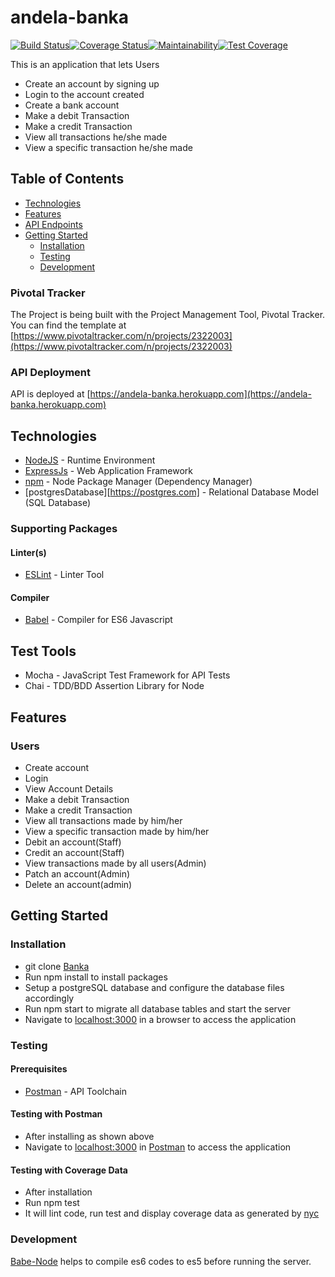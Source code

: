 # andela-banka

[![Build Status](https://travis-ci.org/chiboycalix/andela-banka.svg?branch=develop)](https://travis-ci.org/chiboycalix/andela-banka)[![Coverage Status](https://coveralls.io/repos/github/chiboycalix/andela-banka/badge.svg?branch=develop)](https://coveralls.io/github/chiboycalix/andela-banka?branch=develop)[![Maintainability](https://api.codeclimate.com/v1/badges/e8db7bece90cbaa837b2/maintainability)](https://codeclimate.com/github/chiboycalix/andela-banka/maintainability)[![Test Coverage](https://api.codeclimate.com/v1/badges/e8db7bece90cbaa837b2/test_coverage)](https://codeclimate.com/github/chiboycalix/andela-banka/test_coverage)



This is an application that lets Users 

- Create an account by signing up
- Login to the account created
- Create a bank account 
- Make a debit Transaction
- Make a credit Transaction
- View all transactions he/she made 
- View a specific transaction he/she made



## Table of Contents

* [Technologies](#technologies)
 * [Features](#features)
 * [API Endpoints](#api-endpoints)
 * [Getting Started](#getting-started)
    * [Installation](#installation)
    * [Testing](#testing)
    * [Development](#development)

### Pivotal Tracker
The Project is being built with the Project Management Tool, Pivotal Tracker.
You can find the template at [https://www.pivotaltracker.com/n/projects/2322003](https://www.pivotaltracker.com/n/projects/2322003)


### API Deployment
API is deployed at [https://andela-banka.herokuapp.com](https://andela-banka.herokuapp.com)

## Technologies

* [NodeJS](https://nodejs.org/) - Runtime Environment
* [ExpressJs](https://expressjs.com/) - Web Application Framework
* [npm](https://www.npm.com/) - Node Package Manager (Dependency Manager)
* [postgresDatabase][https://postgres.com] - Relational Database Model (SQL Database)


### Supporting Packages

#### Linter(s)

* [ESLint](https://eslint.org/) - Linter Tool

#### Compiler

* [Babel](https://babel.io/) - Compiler for ES6 Javascript

## Test Tools
* Mocha - JavaScript Test Framework for API Tests
* Chai - TDD/BDD Assertion Library for Node

## Features
 
### Users
* Create account
* Login
* View Account Details
* Make a debit Transaction 
* Make a credit Transaction
* View all transactions made by him/her
* View a specific transaction made by him/her
* Debit an account(Staff) 
* Credit an account(Staff) 
* View transactions made by all users(Admin)
* Patch an account(Admin)
* Delete an account(admin)





## Getting Started

### Installation

* git clone [Banka](https://github.com/chiboycalix/andela-banka.git)
* Run npm install to install packages
* Setup a postgreSQL database and configure the database files accordingly
* Run npm start to migrate all database tables and start the server
* Navigate to [localhost:3000](http://localhost:3000/) in a browser to access the application


### Testing

#### Prerequisites

* [Postman](https://getpostman.com/) - API Toolchain

#### Testing with Postman

* After installing as shown above
* Navigate to [localhost:3000](http://localhost:3000/) in
  [Postman](https://getpostman.com/) to access the application

#### Testing with Coverage Data

* After installation
* Run npm test
* It will lint code, run test and display coverage data as generated by
  [nyc](https://github.com/nyc)

### Development
[Babe-Node](https://babeljs.io) helps to compile es6 codes to es5 before running the server. 


